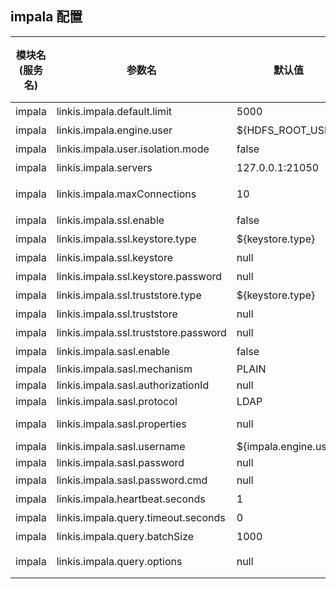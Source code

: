## impala 配置

| 模块名(服务名) | 参数名                                  | 默认值                 |描述                                   |是否引用|
| ------------ | ---------------------------------------| ----------------------|---------------------------------------- | -----   |
| impala        | linkis.impala.default.limit             | 5000                  | 查询的结果集返回条数限制      |
| impala        | linkis.impala.engine.user               | ${HDFS_ROOT_USER}     | 默认引擎启动用户            |
| impala        | linkis.impala.user.isolation.mode       | false                 | 以多用户模式启动引擎        |
| impala        | linkis.impala.servers                   | 127.0.0.1:21050       | Impala服务器地址，','分隔    |
| impala        | linkis.impala.maxConnections            | 10                    | 对每台Impala服务器的连接数上限 |
| impala        | linkis.impala.ssl.enable                | false                 | 是否启用SSL连接               |
| impala        | linkis.impala.ssl.keystore.type         | ${keystore.type}      | SSL Keystore类型           |
| impala        | linkis.impala.ssl.keystore              | null                  | SSL Keystore路径           |
| impala        | linkis.impala.ssl.keystore.password     | null                  | SSL Keystore密码           |
| impala        | linkis.impala.ssl.truststore.type       | ${keystore.type}      | SSL Truststore类型          |
| impala        | linkis.impala.ssl.truststore            | null                  | SSL Truststore路径          |
| impala        | linkis.impala.ssl.truststore.password   | null                  | SSL Truststore密码           |
| impala        | linkis.impala.sasl.enable               | false                 | 是否启用SASL认证             |
| impala        | linkis.impala.sasl.mechanism            | PLAIN                 | SASL Mechanism            |
| impala        | linkis.impala.sasl.authorizationId      | null                  | SASL AuthorizationId           |
| impala        | linkis.impala.sasl.protocol             | LDAP                  | SASL Protocol                  |
| impala        | linkis.impala.sasl.properties           | null                  | SASL Properties: key1=value1,key2=value2 |
| impala        | linkis.impala.sasl.username             | ${impala.engine.user} | SASL Username               |
| impala        | linkis.impala.sasl.password             | null                  | SASL Password                 |
| impala        | linkis.impala.sasl.password.cmd         | null                  | SASL Password获取命令            |
| impala        | linkis.impala.heartbeat.seconds         | 1                     | 任务状态更新间隔                 |
| impala        | linkis.impala.query.timeout.seconds     | 0                     | 任务执行超时时间               |
| impala        | linkis.impala.query.batchSize           | 1000                  | 结果集获取批次大小               |
| impala        | linkis.impala.query.options             | null                  | 查询提交参数: key1=value1,key2=value2 |
